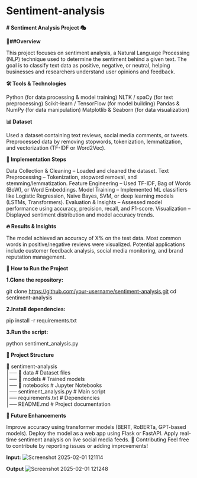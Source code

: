 # Sentiment-analysis

**# Sentiment Analysis Project 🎭**

**📌##Overview**

This project focuses on sentiment analysis, a Natural Language Processing (NLP) technique used to determine the sentiment behind a given text. The goal is to classify text data as positive, negative, or neutral, helping businesses and researchers understand user opinions and feedback.

**🛠️ Tools & Technologies**

Python (for data processing & model training)
NLTK / spaCy (for text preprocessing)
Scikit-learn / TensorFlow (for model building)
Pandas & NumPy (for data manipulation)
Matplotlib & Seaborn (for data visualization)

**📊 Dataset**

Used a dataset containing text reviews, social media comments, or tweets.
Preprocessed data by removing stopwords, tokenization, lemmatization, and vectorization (TF-IDF or Word2Vec).

**🚀 Implementation Steps**

Data Collection & Cleaning – Loaded and cleaned the dataset.
Text Preprocessing – Tokenization, stopword removal, and stemming/lemmatization.
Feature Engineering – Used TF-IDF, Bag of Words (BoW), or Word Embeddings.
Model Training – Implemented ML classifiers like Logistic Regression, Naive Bayes, SVM, or deep learning models (LSTMs, Transformers).
Evaluation & Insights – Assessed model performance using accuracy, precision, recall, and F1-score.
Visualization – Displayed sentiment distribution and model accuracy trends.

**🔥 Results & Insights**

The model achieved an accuracy of X% on the test data.
Most common words in positive/negative reviews were visualized.
Potential applications include customer feedback analysis, social media monitoring, and brand reputation management.

**📌 How to Run the Project**

**1.Clone the repository:**

git clone https://github.com/your-username/sentiment-analysis.git
cd sentiment-analysis

**2.Install dependencies:**

pip install -r requirements.txt

**3.Run the script:**

python sentiment_analysis.py

**📂 Project Structure**

📂 sentiment-analysis  
│── 📁 data                # Dataset files  
│── 📁 models              # Trained models  
│── 📁 notebooks           # Jupyter Notebooks  
│── sentiment_analysis.py  # Main script  
│── requirements.txt       # Dependencies  
│── README.md              # Project documentation  

**🎯 Future Enhancements**

Improve accuracy using transformer models (BERT, RoBERTa, GPT-based models).
Deploy the model as a web app using Flask or FastAPI.
Apply real-time sentiment analysis on live social media feeds.
📢 Contributing
Feel free to contribute by reporting issues or adding improvements!

**Input:**
![Screenshot 2025-02-01 121114](https://github.com/user-attachments/assets/a0687c10-974a-4528-adda-c172386ac67c)

**Output**
![Screenshot 2025-02-01 121248](https://github.com/user-attachments/assets/8827ad2e-64a4-45e9-916b-c6c6afc9f7de)
